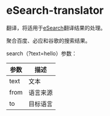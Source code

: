 # eSearch-translator

翻译，将适用于[eSearch](https://github.com/xushengfeng/eSearch/)翻译结果的处理。

聚合百度、必应和谷歌的搜索结果。

search（?text=hello）参数：

| 参数 | 描述     |
| ---- | -------- |
| text | 文本     |
| from | 语言来源 |
| to   | 目标语言 |
